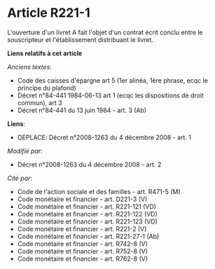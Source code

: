 # Article R221-1

L'ouverture d'un livret A fait l'objet d'un contrat écrit conclu entre le souscripteur et l'établissement distribuant le
livret.

**Liens relatifs à cet article**

_Anciens textes_:

  - Code des caisses d'épargne art 5 (1er alinéa, 1ère phrase, ecqc le principe du plafond)
  - Décret n°84-441 1984-06-13 art 1 (ecqc les dispositions de droit commun), art 3
  - Décret n°84-441 du 13 juin 1984 - art. 3 (Ab)

**Liens**:

  - DEPLACE: Décret n°2008-1263 du 4 décembre 2008 - art. 1

_Modifié par_:

  - Décret n°2008-1263 du 4 décembre 2008 - art. 2

_Cité par_:

  - Code de l'action sociale et des familles - art. R471-5 (M)
  - Code monétaire et financier - art. D221-3 (V)
  - Code monétaire et financier - art. R221-121 (VD)
  - Code monétaire et financier - art. R221-122 (VD)
  - Code monétaire et financier - art. R221-123 (VD)
  - Code monétaire et financier - art. R221-2 (V)
  - Code monétaire et financier - art. R221-27-1 (Ab)
  - Code monétaire et financier - art. R742-8 (V)
  - Code monétaire et financier - art. R752-8 (V)
  - Code monétaire et financier - art. R762-8 (V)
